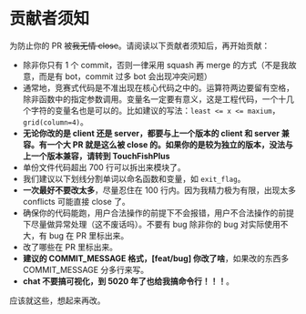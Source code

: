 # 贡献者须知

为防止你的 PR 被~~我无情 close~~。请阅读以下贡献者须知后，再开始贡献：

- 除非你只有 1 个 commit，否则一律采用 squash 再 merge 的方式（不是我故意，而是有 bot，commit 过多 bot 会出现冲突问题）
- 通常地，竞赛式代码是不准出现在核心代码之中的。运算符两边要留有空格，除非函数中的指定参数调用。变量名一定要有意义，这是工程代码，一个十几个字符的变量名也是可以的。比如建议的写法：`least <= x <= maxium`，`grid(column=4)`。
- **无论你改的是 client 还是 server，都要与上一个版本的 client 和 server 兼容。有一个大 PR 就是这么被 close 的。如果你的是较为独立的版本，没法与上一个版本兼容，请转到 TouchFishPlus**
- 单份文件代码超出 700 行可以拆出来模块了。
- 我们建议以下划线分割单词以命名函数和变量，如 `exit_flag`。
- **一次最好不要改太多**，尽量忍住在 100 行内。因为我精力极为有限，出现太多 conflicts 可能直接 close 了。
- 确保你的代码能跑，用户合法操作的前提下不会报错，用户不合法操作的前提下尽量做异常处理（这不废话吗）。不要有 bug 除非你的 bug 对实际使用不大，有 bug 在 PR 里标出来。
- 改了哪些在 PR 里标出来。
- **建议的 COMMIT_MESSAGE 格式，[feat/bug] 你改了啥**，如果改的东西多 COMMIT_MESSAGE 分多行来写。
- **chat 不要搞可视化，到 5020 年了也给我搞命令行！！！**。

应该就这些，想起来再改。
